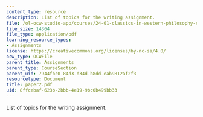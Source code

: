 ```yaml
---
content_type: resource
description: List of topics for the writing assignment.
file: /ol-ocw-studio-app/courses/24-01-classics-in-western-philosophy-spring-2006/8ffcebaf623b2bbb4e199bc0b499bb33_paper2.pdf
file_size: 14364
file_type: application/pdf
learning_resource_types:
- Assignments
license: https://creativecommons.org/licenses/by-nc-sa/4.0/
ocw_type: OCWFile
parent_title: Assignments
parent_type: CourseSection
parent_uid: 7944fbc0-84d3-d34d-b8dd-eab9812af2f3
resourcetype: Document
title: paper2.pdf
uid: 8ffcebaf-623b-2bbb-4e19-9bc0b499bb33
---
```

List of topics for the writing assignment.